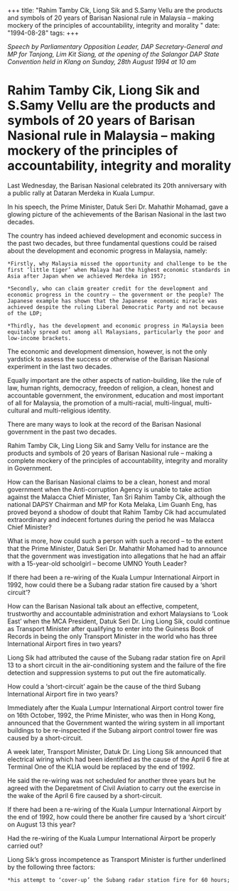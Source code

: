 +++ 
title: "Rahim Tamby Cik, Liong Sik and S.Samy Vellu are the products and symbols of 20 years of Barisan Nasional rule in Malaysia – making mockery of the principles of accountability, integrity and morality "
date: "1994-08-28"
tags:
+++

_Speech by Parliamentary Opposition Leader, DAP Secretary-General and MP for Tanjong, Lim Kit Siang, at the opening of the Salangor DAP State Convention held in Klang on Sunday, 28th August 1994 at 10 am_

# Rahim Tamby Cik, Liong Sik and S.Samy Vellu are the products and symbols of 20 years of Barisan Nasional rule in Malaysia – making mockery of the principles of accountability, integrity and morality 

Last Wednesday, the Barisan Nasional celebrated its 20th anniversary with a public rally at Dataran Merdeka in Kuala Lumpur. </u>

In his speech, the Prime Minister, Datuk Seri Dr. Mahathir Mohamad, gave a glowing picture of the achievements of the Barisan Nasional in the last two decades.

The country has indeed achieved development and economic success in the past two decades, but three fundamental questions could be raised about the development and economic progress in Malaysia, namely:

	*Firstly, why Malaysia missed the opportunity and challenge to be the first ‘little tiger’ when Malaya had the highest economic standards in Asia after Japan when we achieved Merdeka in 1957;

	*Secondly, who can claim greater credit for the development and economic progress in the country – the government or the people? The Japanese example has shown that the Japanese  economic miracle was achieved despite the ruling Liberal Democratic Party and not because of the LDP;

	*Thirdly, has the development and economic progress in Malaysia been equitably spread out among all Malaysians, particularly the poor and low-income brackets.

The economic and development dimension, however, is not the only yardstick to assess the success or otherwise of the Barisan Nasional experiment in the last two decades.

Equally important are the other aspects of nation-building, like the rule of law, human rights, democracy, freedon of religion, a clean, honest and accountable government, the environment, education and most important of all for Malaysia, the promotion of a multi-racial, multi-lingual, multi-cultural and multi-religious identity.

There are many ways to look at the record of the Barisan Nasional government in the past two decades.

Rahim Tamby Cik, Ling Liong Sik and Samy Vellu for instance are the products and symbols of 20 years of Barisan Nasional rule – making a complete mockery of the principles of accountability, integrity and morality in Government.

How can the Barisan Nasional claims to be a clean, honest and moral government when the Anti-corruption Agency is unable to take action against the Malacca Chief Minister, Tan Sri Rahim Tamby Cik, although the national DAPSY Chairman and MP for Kota Melaka, Lim Guanh Eng, has proved beyond a shodow of doubt that Rahim Tamby Cik had accumulated extraordinary and indecent fortunes during the period he was Malacca Chief Minister?

What is more, how could such a person with such a record – to the extent that the Prime Minister, Datuk Seri Dr. Mahathir Mohamed had to announce that the government was investigation into allegations that he had an affair with a 15-year-old schoolgirl – become UMNO Youth Leader?

If there had been a re-wiring of the Kuala Lumpur International Airport in 1992, how could there be a Subang radar station fire caused by a ‘short circuit’?

How can the Barisan Nasional talk about an effective, competent, trustworthy and accountable administration and exhort Malaysians to ‘Look East’ when the MCA President, Datuk Seri Dr. Ling Liong Sik, could continue as Transport Minister after qualifying to enter into the Guiness Book of Records in being the only Transport Minister in the world who has three International Airport fires in two years?

Liong Sik had attributed the cause of the Subang radar station fire on April 13 to a short circuit in the air-conditioning system and the failure of the fire detection and suppression systems to put out the fire automatically.

How could a ‘short-circuit’ again be the cause of the third Subang International Airport fire in two years?

Immediately after the Kuala Lumpur International Airport control tower fire on 16th October, 1992, the Prime Minister, who was then in Hong Kong, announced that the Government wanted the wiring system in all important buildings to be re-inspected if the Subang airport control tower fire was caused by a short-circuit.

A week later, Transport Minister, Datuk Dr. Ling Liong Sik announced that electrical wiring which had been identified as the cause of the April 6 fire at Terminal One of the KLIA would be replaced by the end of 1992.

He said the re-wiring was not scheduled for another three years but he agreed with the Deparetment of Civil Aviation to carry out the exercise in the wake of the April 6 fire caused by a short-circuit.

If there had been a re-wiring of the Kuala Lumpur International Airport by the end of 1992, how could there be another fire caused by a ‘short circuit’ on August 13 this year?

Had the re-wiring of the Kuala Lumpur International Airport be properly carried out?

Liong Sik’s gross incompetence as Transport Minister is further underlined by the following three factors:

	*his attempt to ‘cover-up’ the Subang radar station fire for 60 hours;
 
